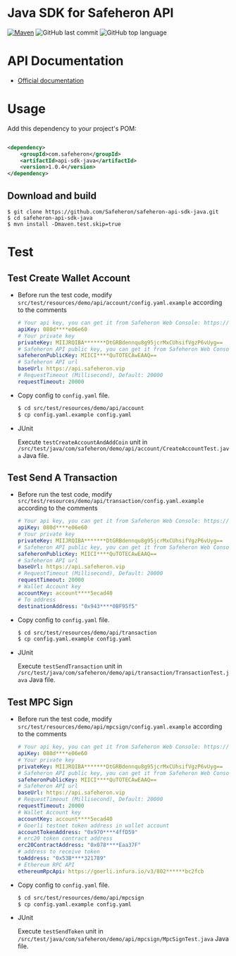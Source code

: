 # Java SDK for Safeheron API

[![Maven](https://img.shields.io/badge/maven-3.8.4-blue)](http://www.safeheron.com)
![GitHub last commit](https://img.shields.io/github/last-commit/Safeheron/safeheron-api-sdk-java)
![GitHub top language](https://img.shields.io/github/languages/top/Safeheron/safeheron-api-sdk-java?color=red)

# API Documentation
- [Official documentation](https://docs.safeheron.com/api/index.html)

# Usage

Add this dependency to your project's POM:

```xml

<dependency>
    <groupId>com.safeheron</groupId>
    <artifactId>api-sdk-java</artifactId>
    <version>1.0.4</version>
</dependency>
```

## Download and build
```shell
$ git clone https://github.com/Safeheron/safeheron-api-sdk-java.git
$ cd safeheron-api-sdk-java
$ mvn install -Dmaven.test.skip=true
```

# Test

## Test Create Wallet Account
* Before run the test code, modify `src/test/resources/demo/api/account/config.yaml.example` according to the comments
    ```yaml
    # Your api key, you can get it from Safeheron Web Console: https://www.safeheron.com/console.
    apiKey: 080d****e06e60
    # Your private key
    privateKey: MIIJRQIBA*******DtGRBdennqu8g95jcrMxCUhsifVgzP6vUyg==
    # Safeheron API public key, you can get it from Safeheron Web Console: https://www.safeheron.com/console.
    safeheronPublicKey: MIICI****QuTOTECAwEAAQ==
    # Safeheron API url
    baseUrl: https://api.safeheron.vip
    # RequestTimeout (Millisecond), Default: 20000
    requestTimeout: 20000
    ```
* Copy config to `config.yaml` file.
    ```bash
    $ cd src/test/resources/demo/api/account
    $ cp config.yaml.example config.yaml
    ```
* JUnit 
  
  Execute `testCreateAccountAndAddCoin` unit in `/src/test/java/com/safeheron/demo/api/account/CreateAccountTest.java` Java file.

## Test Send A Transaction
* Before run the test code, modify `src/test/resources/demo/api/transaction/config.yaml.example` according to the comments
    ```yaml
    # Your api key, you can get it from Safeheron Web Console: https://www.safeheron.com/console.
    apiKey: 080d****e06e60
    # Your private key
    privateKey: MIIJRQIBA*******DtGRBdennqu8g95jcrMxCUhsifVgzP6vUyg==
    # Safeheron API public key, you can get it from Safeheron Web Console: https://www.safeheron.com/console.
    safeheronPublicKey: MIICI****QuTOTECAwEAAQ==
    # Safeheron API url
    baseUrl: https://api.safeheron.vip
    # RequestTimeout (Millisecond), Default: 20000
    requestTimeout: 20000
    # Wallet Account key
    accountKey: account****5ecad40
    # To address
    destinationAddress: "0x943****0BF95f5"
    ```
* Copy config to `config.yaml` file.
    ```bash
    $ cd src/test/resources/demo/api/transaction
    $ cp config.yaml.example config.yaml
    ```
* JUnit

  Execute `testSendTransaction` unit in `/src/test/java/com/safeheron/demo/api/transaction/TransactionTest.java` Java file.


## Test MPC Sign
* Before run the test code, modify `src/test/resources/demo/api/mpcsign/config.yaml.example` according to the comments
    ```yaml
    # Your api key, you can get it from Safeheron Web Console: https://www.safeheron.com/console.
    apiKey: 080d****e06e60
    # Your private key
    privateKey: MIIJRQIBA*******DtGRBdennqu8g95jcrMxCUhsifVgzP6vUyg==
    # Safeheron API public key, you can get it from Safeheron Web Console: https://www.safeheron.com/console.
    safeheronPublicKey: MIICI****QuTOTECAwEAAQ==
    # Safeheron API url
    baseUrl: https://api.safeheron.vip
    # RequestTimeout (Millisecond), Default: 20000
    requestTimeout: 20000
    # Wallet Account key
    accountKey: account****5ecad40
    # Goerli testnet token address in wallet account
    accountTokenAddress: "0x970****4ffD59"
    # erc20 token contract address
    erc20ContractAddress: "0x078****Eaa37F"
    # address to receive token
    toAddress: "0x53B****321789"
    # Ethereum RPC API
    ethereumRpcApi: https://goerli.infura.io/v3/802******bc2fcb
    ```
  
* Copy config to `config.yaml` file.
    ```bash
    $ cd src/test/resources/demo/api/mpcsign
    $ cp config.yaml.example config.yaml
    ```
* JUnit

  Execute `testSendToken` unit in `/src/test/java/com/safeheron/demo/api/mpcsign/MpcSignTest.java` Java file.
